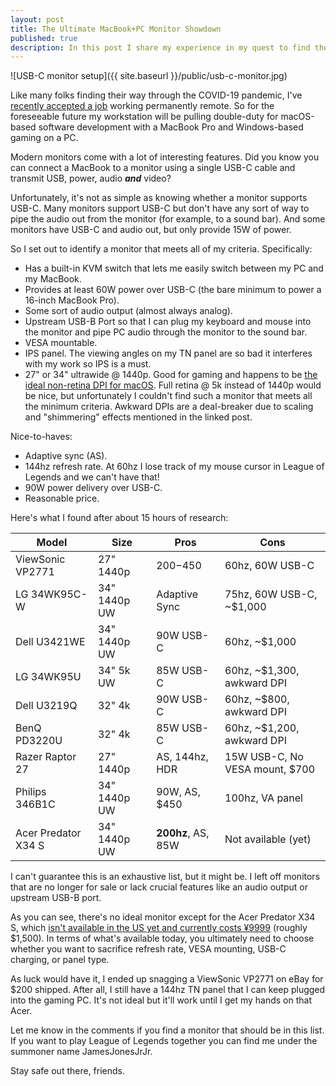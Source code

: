 ```yaml
---
layout: post
title: The Ultimate MacBook+PC Monitor Showdown
published: true
description: In this post I share my experience in my quest to find the ideal USB-C monitor for my PC and Macbook Pro.
---
```


![USB-C monitor setup]({{ site.baseurl }}/public/usb-c-monitor.jpg)

Like many folks finding their way through the COVID-19 pandemic, I've [recently accepted a job](https://twitter.com/james_output/status/1320110838792003584) working permanently remote. So for the foreseeable future my workstation will be pulling double-duty for macOS-based software development with a MacBook Pro and Windows-based gaming on a PC.

Modern monitors come with a lot of interesting features. Did you know you can connect a MacBook to a monitor using a single USB-C cable and transmit USB, power, audio ***and*** video?

Unfortunately, it's not as simple as knowing whether a monitor supports USB-C. Many monitors support USB-C but don't have any sort of way to pipe the audio out from the monitor (for example, to a sound bar). And some monitors have USB-C and audio out, but only provide 15W of power.

So I set out to identify a monitor that meets all of my criteria. Specifically:

* Has a built-in KVM switch that lets me easily switch between my PC and my MacBook.
* Provides at least 60W power over USB-C (the bare minimum to power a 16-inch MacBook Pro).
* Some sort of audio output (almost always analog).
* Upstream USB-B Port so that I can plug my keyboard and mouse into the monitor and pipe PC audio through the monitor to the sound bar.
* VESA mountable.
* IPS panel. The viewing angles on my TN panel are so bad it interferes with my work so IPS is a must.
* 27" or 34" ultrawide @ 1440p. Good for gaming and happens to be [the ideal non-retina DPI for macOS](https://bjango.com/articles/macexternaldisplays/). Full retina @ 5k instead of 1440p would be nice, but unfortunately I couldn't find such a monitor that meets all the minimum criteria. Awkward DPIs are a deal-breaker due to scaling and "shimmering" effects mentioned in the linked post.

Nice-to-haves:

* Adaptive sync (AS).
* 144hz refresh rate. At 60hz I lose track of my mouse cursor in League of Legends and we can't have that!
* 90W power delivery over USB-C.
* Reasonable price.

Here's what I found after about 15 hours of research:

Model | Size | Pros | Cons
----- | ---- | ---- | ----
ViewSonic VP2771 | 27" 1440p | $200-$450 | 60hz, 60W USB-C
LG 34WK95C-W | 34" 1440p UW | Adaptive Sync | 75hz, 60W USB-C, ~$1,000
Dell U3421WE | 34" 1440p UW | 90W USB-C | 60hz, ~$1,000
LG 34WK95U | 34" 5k UW | 85W USB-C | 60hz, ~$1,300, awkward DPI
Dell U3219Q | 32" 4k | 90W USB-C | 60hz, ~$800, awkward DPI
BenQ PD3220U | 32" 4k | 85W USB-C | 60hz, ~$1,200, awkward DPI
Razer Raptor 27 | 27" 1440p | AS, 144hz, HDR | 15W USB-C, No VESA mount, $700
Philips 346B1C | 34" 1440p UW | 90W, AS, $450 | 100hz, VA panel
Acer Predator X34 S | 34" 1440p UW | **200hz**, AS, 85W | Not available (yet)

I can't guarantee this is an exhaustive list, but it might be. I left off monitors that are no longer for sale or lack crucial features like an audio output or upstream USB-B port.

As you can see, there's no ideal monitor except for the Acer Predator X34 S, which [isn't available in the US yet and currently costs ¥9999](https://www.tomshardware.com/news/acer-predator-x34-s-a-34-inch-200hz-nano-ips-curved-monitor-w-05ms-response-time) (roughly $1,500). In terms of what's available today, you ultimately need to choose whether you want to sacrifice refresh rate, VESA mounting, USB-C charging, or panel type.

As luck would have it, I ended up snagging a ViewSonic VP2771 on eBay for $200 shipped. After all, I still have a 144hz TN panel that I can keep plugged into the gaming PC. It's not ideal but it'll work until I get my hands on that Acer.

Let me know in the comments if you find a monitor that should be in this list. If you want to play League of Legends together you can find me under the summoner name JamesJonesJrJr.

Stay safe out there, friends.